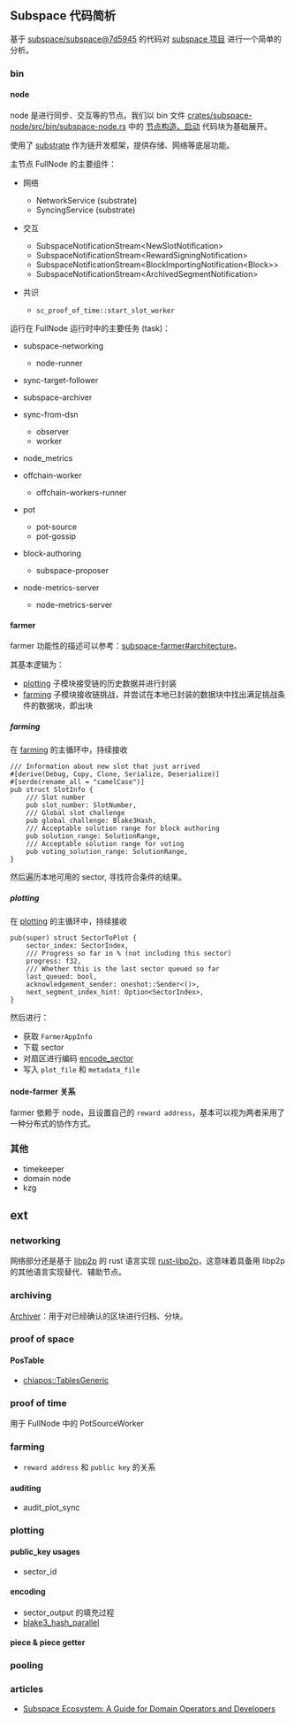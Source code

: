## Subspace 代码简析
基于 [subspace/subspace@7d5945](https://github.com/subspace/subspace/tree/7d594532e2ab8ac8edaa0cace7a75d004d93bd24) 的代码对 [subspace 项目](https://subspace.network/) 进行一个简单的分析。

### bin

#### node
node 是进行同步、交互等的节点。我们以 bin 文件 [crates/subspace-node/src/bin/subspace-node.rs](https://github.com/subspace/subspace/blob/7d594532e2ab8ac8edaa0cace7a75d004d93bd24/crates/subspace-node/src/bin/subspace-node.rs) 中的 [节点构造、启动](https://github.com/subspace/subspace/blob/7d594532e2ab8ac8edaa0cace7a75d004d93bd24/crates/subspace-node/src/bin/subspace-node.rs#L432-L727) 代码块为基础展开。

使用了 [substrate](https://substrate.io/) 作为链开发框架，提供存储、网络等底层功能。

主节点 FullNode 的主要组件：
- 网络
  - NetworkService (substrate)
  - SyncingService (substrate)

- 交互
  - SubspaceNotificationStream\<NewSlotNotification>
  - SubspaceNotificationStream\<RewardSigningNotification>
  - SubspaceNotificationStream\<BlockImportingNotification\<Block>>
  - SubspaceNotificationStream\<ArchivedSegmentNotification>

- 共识
  - `sc_proof_of_time::start_slot_worker`

运行在 FullNode 运行时中的主要任务 (task)：
- subspace-networking
  - node-runner

- sync-target-follower

- subspace-archiver

- sync-from-dsn
  - observer
  - worker

- node_metrics

- offchain-worker
  - offchain-workers-runner

- pot
  - pot-source
  - pot-gossip

- block-authoring
  - subspace-proposer

- node-metrics-server
  - node-metrics-server


#### farmer
farmer 功能性的描述可以参考：[subspace-farmer#architecture](https://github.com/subspace/subspace/tree/7d594532e2ab8ac8edaa0cace7a75d004d93bd24/crates/subspace-farmer#architecture)。

其基本逻辑为：
- [plotting](https://github.com/subspace/subspace/blob/7d594532e2ab8ac8edaa0cace7a75d004d93bd24/crates/subspace-farmer/src/single_disk_farm/plotting.rs) 子模块接受链的历史数据并进行封装
- [farming](https://github.com/subspace/subspace/blob/7d594532e2ab8ac8edaa0cace7a75d004d93bd24/crates/subspace-farmer/src/single_disk_farm/farming.rs) 子模块接收链挑战，并尝试在本地已封装的数据块中找出满足挑战条件的数据块，即出块

##### farming
在 [farming](https://github.com/subspace/subspace/blob/7d594532e2ab8ac8edaa0cace7a75d004d93bd24/crates/subspace-farmer/src/single_disk_farm/farming.rs) 的主循环中，持续接收

```
/// Information about new slot that just arrived
#[derive(Debug, Copy, Clone, Serialize, Deserialize)]
#[serde(rename_all = "camelCase")]
pub struct SlotInfo {
    /// Slot number
    pub slot_number: SlotNumber,
    /// Global slot challenge
    pub global_challenge: Blake3Hash,
    /// Acceptable solution range for block authoring
    pub solution_range: SolutionRange,
    /// Acceptable solution range for voting
    pub voting_solution_range: SolutionRange,
}
```

然后遍历本地可用的 sector, 寻找符合条件的结果。


##### plotting
在 [plotting](https://github.com/subspace/subspace/blob/7d594532e2ab8ac8edaa0cace7a75d004d93bd24/crates/subspace-farmer/src/single_disk_farm/plotting.rs) 的主循环中，持续接收

```
pub(super) struct SectorToPlot {
    sector_index: SectorIndex,
    /// Progress so far in % (not including this sector)
    progress: f32,
    /// Whether this is the last sector queued so far
    last_queued: bool,
    acknowledgement_sender: oneshot::Sender<()>,
    next_segment_index_hint: Option<SectorIndex>,
}
```

然后进行：
- 获取 `FarmerAppInfo`
- 下载 sector
- 对扇区进行编码 [encode_sector](https://github.com/subspace/subspace/blob/7d594532e2ab8ac8edaa0cace7a75d004d93bd24/crates/subspace-farmer-components/src/plotting.rs#L409-L631)
- 写入 `plot_file` 和 `metadata_file`


#### node-farmer 关系
farmer 依赖于 node，且设置自己的 `reward address`，基本可以视为两者采用了一种分布式的协作方式。


### 其他
- timekeeper
- domain node
- kzg

## ext

### networking
网络部分还是基于 [libp2p](https://libp2p.io/) 的 rust 语言实现 [rust-libp2p](https://github.com/libp2p/rust-libp2p)，这意味着具备用 libp2p 的其他语言实现替代、辅助节点。

### archiving
[Archiver](https://github.com/subspace/subspace/blob/7d594532e2ab8ac8edaa0cace7a75d004d93bd24/crates/subspace-archiving/src/archiver.rs#L216-L244)：用于对已经确认的区块进行归档、分块。

### proof of space

#### PosTable
- [chiapos::TablesGeneric](https://github.com/subspace/subspace/blob/7d594532e2ab8ac8edaa0cace7a75d004d93bd24/crates/subspace-proof-of-space/src/chiapos/tables.rs#L31-L50)

### proof of time
用于 FullNode 中的 PotSourceWorker

### farming
- `reward address` 和 `public key` 的关系

#### auditing
- audit_plot_sync

### plotting

#### public_key usages
- sector_id

#### encoding
- sector_output 的填充过程
- [blake3_hash_parallel](https://github.com/subspace/subspace/blob/7d594532e2ab8ac8edaa0cace7a75d004d93bd24/crates/subspace-core-primitives/src/crypto.rs#L40-L46)

#### piece & piece getter

### pooling

### articles
- [Subspace Ecosystem: A Guide for Domain Operators and Developers](https://blog.subspace.network/subspace-ecosystem-a-guide-for-domain-operators-and-developers-af50dd59e51f)

